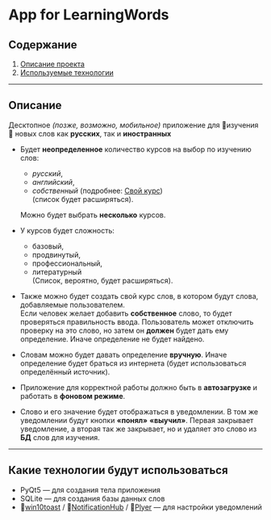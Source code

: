 # App for LearningWords
## Содержание
1. [Описание проекта](#description) 
2. [Используемые технологии](#technologies)
---
<a name="description"></a>  

## Описание
Десктопное *(позже, возможно, мобильное)* приложение для :book:изучения:book: новых слов как **русских**, так и **иностранных**

* Будет **неопределенное** количество курсов на выбор по изучению слов:
    * *русский*,
    * *английский*,
    * *собственный* (подробнее: [Свой курс](#ur-list))  
    (список будет расширяться).

    Можно будет выбрать **несколько** курсов.
* У курсов будет сложность:
    * базовый,
    * продвинутый,
    * профессиональный,
    * литературный  
    (Список, вероятно, будет расширяться).
* <a name='ur-list'></a> 
  Также можно будет создать свой курс слов, в котором будут слова, добавляемые пользователем.  
  Если человек желает добавить **собственное** слово, то будет проверяться правильность ввода. Пользователь может отключить проверку на это слово, но затем он **должен** будет дать ему определение. Иначе определение не будет найдено.
* Словам можно будет давать определение **вручную**. Иначе определение будет браться из интернета (будет использоваться определённый источник).
* Приложение для корректной работы должно быть в **автозагрузке** и работать в **фоновом режиме**.
* Слово и его значение будет отображаться в уведомлении. В том же уведомлении будут кнопки **«понял»** **«выучил»**. Первая закрывает уведомление, а вторая так же закрывает, но и удаляет это слово из **БД** слов для изучения.

---
<a name="technologies"></a>

## Какие технологии будут использоваться
* PyQt5 — для создания тела приложения
* SQLite — для создания базы данных слов
* :link:[win10toast](https://github.com/jithurjacob/Windows-10-Toast-Notifications) / :link:[NotificationHub](https://docs.microsoft.com/ru-ru/azure/notification-hubs/notification-hubs-python-push-notification-tutorial) / :link:[Plyer](https://docs.microsoft.com/ru-ru/azure/notification-hubs/notification-hubs-python-push-notification-tutorial) — для настройки уведомлений 
